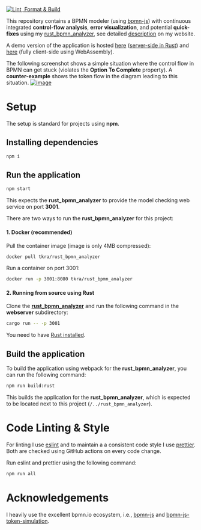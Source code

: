 [![Lint, Format & Build](https://github.com/timKraeuter/bpmn-analyzer-js/actions/workflows/ci.yml/badge.svg)](https://github.com/timKraeuter/bpmn-analyzer-js/actions/workflows/ci.yml)

This repository contains a BPMN modeler (using [bpmn-js](https://github.com/bpmn-io/bpmn-js)) with continuous integrated **control-flow analysis**, **error visualization**, and potential **quick-fixes** using my [rust_bpmn_analyzer](https://github.com/timKraeuter/rust_bpmn_analyzer), see detailed [description](https://timkraeuter.com/rust-bpmn-analyzer/) on my website.

A demo version of the application is hosted [here](https://bpm-2024.whitefield-c9fed487.northeurope.azurecontainerapps.io/) ([server-side in Rust](https://github.com/timKraeuter/rust_bpmn_analyzer)) and [here](https://timkraeuter.com/bpmn-analyzer-js/) (fully client-side using WebAssembly).

The following screenshot shows a simple situation where the control flow in BPMN can get stuck (violates the **Option To Complete** property).
A **counter-example** shows the token flow in the diagram leading to this situation.
[![image](https://github.com/timKraeuter/bpmn-analyzer-js/assets/21026858/f9f96508-a17b-48ae-be2e-554f59c04cad)](https://bpm-2024.whitefield-c9fed487.northeurope.azurecontainerapps.io/)

# Setup

The setup is standard for projects using **npm**.

## Installing dependencies

```bash
npm i
```

## Run the application

```bash
npm start
```

This expects the **rust_bpmn_analyzer** to provide the model checking web service on port **3001**.

There are two ways to run the **rust_bpmn_analyzer** for this project:

#### 1. Docker (recommended)

Pull the container image (image is only 4MB compressed):

```bash
docker pull tkra/rust_bpmn_analyzer
```

Run a container on port 3001:

```bash
docker run -p 3001:8080 tkra/rust_bpmn_analyzer
```

#### 2. Running from source using Rust

Clone the [**rust_bpmn_analyzer**](https://github.com/timKraeuter/rust_bpmn_analyzer) and run the following command in the **webserver** subdirectory:

```bash
cargo run -- -p 3001
```

You need to have [Rust installed](https://www.rust-lang.org/tools/install).

## Build the application

To build the application using webpack for the **rust_bpmn_analyzer**, you can run the following command:

```bash
npm run build:rust
```

This builds the application for the **rust_bpmn_analyzer**, which is expected to be located next to this project (`/../rust_bpmn_analyzer`).

# Code Linting & Style

For linting I use [eslint](https://eslint.org) and to maintain a a consistent code style I use [prettier](https://prettier.io/).
Both are checked using GitHub actions on every code change.

Run eslint and prettier using the following command:

```bash
npm run all
```

# Acknowledgements

I heavily use the excellent bpmn.io ecosystem, i.e., [bpmn-js](https://github.com/bpmn-io/bpmn-js-token-simulation) and [bpmn-js-token-simulation](https://github.com/bpmn-io/bpmn-js-token-simulation).
